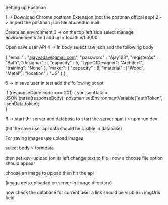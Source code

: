 Setting up Postman

1 -> Download Chrome postman Extension (not the postman offical app)
2 -> Import the postman json file attched in mail

Create an environment
3 -> on the top left side select manage environements and add 
      url = localhost:3000

Open save user API 
4 -> In body select raw json and the following body 

{
	"email" : "ajayyadav@gmail.com",
	"password" : "Ajay123",
	"registerAs" : "Both",
	"designer" : {
		"capacity" : 5,
		"typeOfDesigner": "Architect",
		"training": "None"
	},
	"maker": {
		"capacity" : 8,
		"material" : ["Wood", "Metal"],
		"location" : "US"
	}
}

5 -> in save user in test add the following script

if (responseCode.code === 201) {
    var jsonData = JSON.parse(responseBody);
    postman.setEnvironmentVariable("authToken", jsonData.token);    
}

6 -> start thr server and database
to start the server  npm i > npm run dev

(hit the save user api data should be cisible in database)



For saving images use upload images

select body > formdata   

then set key=upload (on its left change text to file ) now a choose file option should appear 

choose an image to upload  then hit the api

(image gets uploaded on server in image directory)

now check the database for current user a link should be visible in imgUrls field
